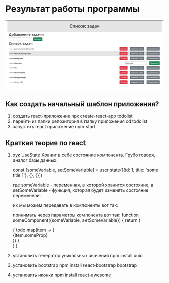 # Результат работы программы
![web app todolist](https://github.com/ShulV/React-todo-list/blob/main/doc_images/web_app1.png)

## Как создать начальный шаблон приложения?
1) создать react-приложение
npx create-react-app todolist
2) перейти из папки репозитория в папку приложения
cd todolist
3) запустить react приложение
npm start
## Краткая теория по react
1) хук UseState
    Хранит в себе состояние компонента. Грубо говоря, аналог базы данных.

    const [someVariable, setSomeVariable] = user state([{id: 1, title: 'some title 1'}, {}, {}])

    где someVariable - переменная, в которой хранится состояние, а 
    setSomeVariable - функция, которая будет изменять состояние переменной.

    их мы можем передавать в компоненты вот так:
    <someComponent someVariable={someVariable} setSomeVariable={setSomeVariable}>

    принимать через параметры компонента вот так:
    function someComponent({someVariable, setSomeVariable}) {
        return (
            <div>
                {
                    todo.map(item -> (
                        <div>{item.someProp}</div>
                    ))
                }
            </div>
        )
    }

2) установить генератор уникальных значений
npm install uuid

3) установить bootstrap
npm install react-bootstrap bootstrap

4) установить иконки
npm install react-awesome
